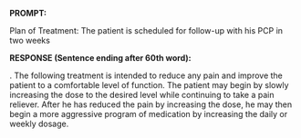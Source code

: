 **PROMPT:**

Plan of Treatment:  The patient is scheduled for follow-up with his PCP in two weeks

**RESPONSE (Sentence ending after 60th word):**

. The following treatment is intended to reduce any pain and improve the patient to a comfortable level of function. The patient may begin by slowly increasing the dose to the desired level while continuing to take a pain reliever. After he has reduced the pain by increasing the dose, he may then begin a more aggressive program of medication by increasing the daily or weekly dosage. 